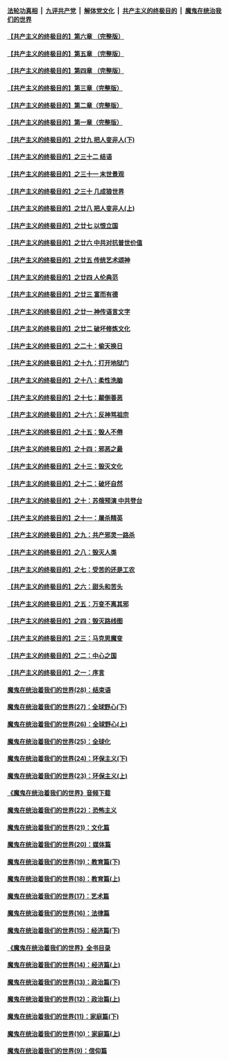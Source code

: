 ####  [法轮功真相](../../../../basic/blob/master/README.md?t=04081901) &nbsp;|&nbsp; [九评共产党](../../../../9ping.md/blob/master/README.md?t=04081901) &nbsp;|&nbsp; [解体党文化](../../../../jtdwh.md/blob/master/README.md?t=04081901)  &nbsp;|&nbsp; [共产主义的终极目的](../../../../gczydzjmd.md/blob/master/README.md?t=04081901) &nbsp;|&nbsp; [魔鬼在统治我们的世界](../../../../mgztzwmdsj.md/blob/master/README.md?t=04081901) 

#### [【共产主义的终极目的】第六章 （完整版）](../pages/nsc422/n11428913.md?t=04081901) 

#### [【共产主义的终极目的】第五章 （完整版）](../pages/nsc422/n11428912.md?t=04081901) 

#### [【共产主义的终极目的】第四章 （完整版）](../pages/nsc422/n11428907.md?t=04081901) 

#### [【共产主义的终极目的】第三章（完整版）](../pages/nsc422/n11428848.md?t=04081901) 

#### [【共产主义的终极目的】第二章（完整版）](../pages/nsc422/n11428831.md?t=04081901) 

#### [【共产主义的终极目的】第一章（完整版）](../pages/nsc422/n11417651.md?t=04081901) 

#### [【共产主义的终极目的】之廿九 把人变非人(下)](../pages/nsc422/n11344140.md?t=04081901) 

#### [【共产主义的终极目的】之三十二 结语](../pages/nsc422/n11360535.md?t=04081901) 

#### [【共产主义的终极目的】之三十一 末世景观](../pages/nsc422/n11351129.md?t=04081901) 

#### [【共产主义的终极目的】之三十 几成狼世界](../pages/nsc422/n11348280.md?t=04081901) 

#### [【共产主义的终极目的】之廿八 把人变非人(上)](../pages/nsc422/n11340492.md?t=04081901) 

#### [【共产主义的终极目的】之廿七 以恨立国](../pages/nsc422/n11336944.md?t=04081901) 

#### [【共产主义的终极目的】之廿六 中共对抗普世价值](../pages/nsc422/n11324785.md?t=04081901) 

#### [【共产主义的终极目的】之廿五 传统艺术颂神](../pages/nsc422/n11296396.md?t=04081901) 

#### [【共产主义的终极目的】之廿四 人伦典范](../pages/nsc422/n11296397.md?t=04081901) 

#### [【共产主义的终极目的】之廿三 富而有德](../pages/nsc422/n11283598.md?t=04081901) 

#### [【共产主义的终极目的】之廿一 神传语言文字](../pages/nsc422/n11263265.md?t=04081901) 

#### [【共产主义的终极目的】之廿二 破坏修炼文化](../pages/nsc422/n11245728.md?t=04081901) 

#### [【共产主义的终极目的】之二十：偷天换日](../pages/nsc422/n11238846.md?t=04081901) 

#### [【共产主义的终极目的】之十九：打开地狱门](../pages/nsc422/n11206376.md?t=04081901) 

#### [【共产主义的终极目的】之十八：柔性洗脑](../pages/nsc422/n11199994.md?t=04081901) 

#### [【共产主义的终极目的】之十七：颠倒善恶](../pages/nsc422/n11179782.md?t=04081901) 

#### [【共产主义的终极目的】之十六：反神骂祖宗](../pages/nsc422/n11166798.md?t=04081901) 

#### [【共产主义的终极目的】之十五：毁人不倦](../pages/nsc422/n11166792.md?t=04081901) 

#### [【共产主义的终极目的】之十四：邪恶之最](../pages/nsc422/n11150249.md?t=04081901) 

#### [【共产主义的终极目的】之十三：毁灭文化](../pages/nsc422/n11135227.md?t=04081901) 

#### [【共产主义的终极目的】之十二：破坏自然](../pages/nsc422/n11135214.md?t=04081901) 

#### [【共产主义的终极目的】之十：苏俄预演 中共登台](../pages/nsc422/n11118424.md?t=04081901) 

#### [【共产主义的终极目的】之十一：屠杀精英](../pages/nsc422/n11118442.md?t=04081901) 

#### [【共产主义的终极目的】之九：共产邪灵一路杀](../pages/nsc422/n11114139.md?t=04081901) 

#### [【共产主义的终极目的】之八：毁灭人类](../pages/nsc422/n11108503.md?t=04081901) 

#### [【共产主义的终极目的】之七：受苦的还是工农](../pages/nsc422/n11101809.md?t=04081901) 

#### [【共产主义的终极目的】之六：甜头和苦头](../pages/nsc422/n11096971.md?t=04081901) 

#### [【共产主义的终极目的】之五：万变不离其邪](../pages/nsc422/n11091285.md?t=04081901) 

#### [【共产主义的终极目的】之四：毁灭路线图](../pages/nsc422/n11086284.md?t=04081901) 

#### [【共产主义的终极目的】之三：马克思魔变](../pages/nsc422/n11061941.md?t=04081901) 

#### [【共产主义的终极目的】之二：中心之国](../pages/nsc422/n11047728.md?t=04081901) 

#### [【共产主义的终极目的】之一：序言](../pages/nsc422/n11086077.md?t=04081901) 

#### [魔鬼在统治着我们的世界(28)：结束语](../pages/nsc422/n10936246.md?t=04081901) 

#### [魔鬼在统治着我们的世界(27)：全球野心(下)](../pages/nsc422/n10928319.md?t=04081901) 

#### [魔鬼在统治着我们的世界(26)：全球野心(上)](../pages/nsc422/n10900318.md?t=04081901) 

#### [魔鬼在统治着我们的世界(25)：全球化](../pages/nsc422/n10788205.md?t=04081901) 

#### [魔鬼在统治着我们的世界(24)：环保主义(下)](../pages/nsc422/n10695307.md?t=04081901) 

#### [魔鬼在统治着我们的世界(23)：环保主义(上)](../pages/nsc422/n10688613.md?t=04081901) 

#### [《魔鬼在统治着我们的世界》音频下载](../pages/nsc422/n10635553.md?t=04081901) 

#### [魔鬼在统治着我们的世界(22)：恐怖主义](../pages/nsc422/n10614727.md?t=04081901) 

#### [魔鬼在统治着我们的世界(21)：文化篇](../pages/nsc422/n10597706.md?t=04081901) 

#### [魔鬼在统治着我们的世界(20)：媒体篇](../pages/nsc422/n10586579.md?t=04081901) 

#### [魔鬼在统治着我们的世界(19)：教育篇(下)](../pages/nsc422/n10564808.md?t=04081901) 

#### [魔鬼在统治着我们的世界(18)：教育篇(上)](../pages/nsc422/n10526970.md?t=04081901) 

#### [魔鬼在统治着我们的世界(17)：艺术篇](../pages/nsc422/n10499093.md?t=04081901) 

#### [魔鬼在统治着我们的世界(16)：法律篇](../pages/nsc422/n10485969.md?t=04081901) 

#### [魔鬼在统治着我们的世界(15)：经济篇(下)](../pages/nsc422/n10469975.md?t=04081901) 

#### [《魔鬼在统治着我们的世界》全书目录](../pages/nsc422/n10464261.md?t=04081901) 

#### [魔鬼在统治着我们的世界(14)：经济篇(上)](../pages/nsc422/n10457370.md?t=04081901) 

#### [魔鬼在统治着我们的世界(13)：政治篇(下)](../pages/nsc422/n10448270.md?t=04081901) 

#### [魔鬼在统治着我们的世界(12)：政治篇(上)](../pages/nsc422/n10444576.md?t=04081901) 

#### [魔鬼在统治着我们的世界(11)：家庭篇(下)](../pages/nsc422/n10440961.md?t=04081901) 

#### [魔鬼在统治着我们的世界(10)：家庭篇(上)](../pages/nsc422/n10435448.md?t=04081901) 

#### [魔鬼在统治着我们的世界(9)：信仰篇](../pages/nsc422/n10432159.md?t=04081901) 

